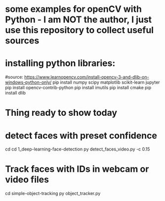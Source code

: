 # some examples for openCV with Python - I am NOT the author, I just use this repository to collect useful sources

# installing python libraries:
#source: https://www.learnopencv.com/install-opencv-3-and-dlib-on-windows-python-only/
pip install numpy scipy matplotlib scikit-learn jupyter
pip install opencv-contrib-python
pip install imutils
pip install cmake
pip install dlib



# Thing ready to show today

# detect faces with preset confidence
cd cd 1_deep-learning-face-detection
py detect_faces_video.py  -c 0.15


# Track faces with IDs in webcam or video files
cd simple-object-tracking
py object_tracker.py
